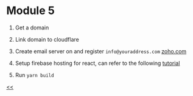 # Module 5

1. Get a domain

2. Link domain to cloudflare

3. Create email server on and register `info@youraddress.com` [zoho.com](https://zoho.com/)

4. Setup firebase hosting for react, can refer to the following [tutorial](https://dzone.com/articles/react-apps-firebase)

5.  Run `yarn build`

[<<](https://github.com/xtealer/react-101/blob/main/lessons/module-4.md)
